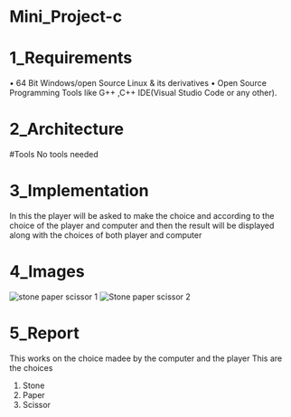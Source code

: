 # Mini_Project-c

# 1_Requirements

•	64 Bit Windows/open Source Linux & its derivatives
•	Open Source Programming Tools like G++ ,C++ IDE(Visual Studio Code or any other).
 
 # 2_Architecture
 #Tools
 No tools needed
 
 # 3_Implementation
 
 In this  the player will be asked to make the choice and according to the choice of the player and computer and then the result will be displayed along with the choices of both player and computer

# 4_Images
![stone paper scissor 1](https://user-images.githubusercontent.com/101457630/160808826-3324e75b-5046-4247-9c15-a78070ad85d9.png)
![Stone paper scissor 2](https://user-images.githubusercontent.com/101457630/160808865-3dc6b79a-d5ef-4c2b-b0b3-442a7666947b.jpg)

# 5_Report

This works on the choice madee by the computer and the player 
This are the choices
1. Stone
2. Paper
3. Scissor

